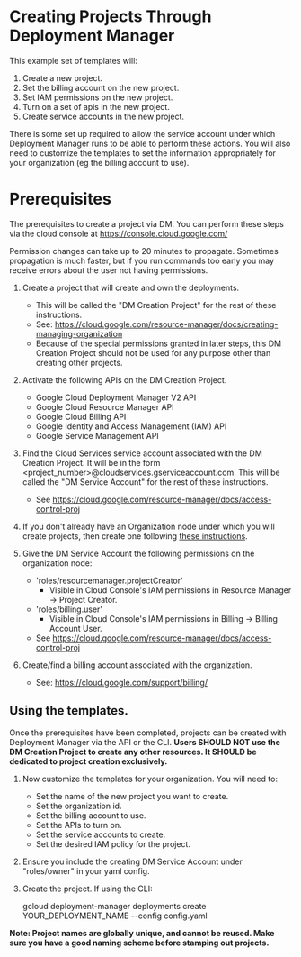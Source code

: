 # Creating Projects Through Deployment Manager

This example set of templates will:

1.  Create a new project.
2.  Set the billing account on the new project.
3.  Set IAM permissions on the new project.
4.  Turn on a set of apis in the new project.
5.  Create service accounts in the new project.

There is some set up required to allow the service account under which
Deployment Manager runs to be able to perform these actions. You will also need
to customize the templates to set the information appropriately for your
organization (eg the billing account to use).

# Prerequisites

The prerequisites to create a project via DM. You can perform these steps via
the cloud console at https://console.cloud.google.com/

Permission changes can take up to 20 minutes to propagate. Sometimes propagation
is much faster, but if you run commands too early you may receive errors about
the user not having permissions.

1.  Create a project that will create and own the deployments.

    *   This will be called the "DM Creation Project" for the rest of these
        instructions.
    *   See:
        https://cloud.google.com/resource-manager/docs/creating-managing-organization
    *   Because of the special permissions granted in later steps, this DM
        Creation Project should not be used for any purpose other than creating
        other projects.

2.  Activate the following APIs on the DM Creation Project.

    *   Google Cloud Deployment Manager V2 API
    *   Google Cloud Resource Manager API
    *   Google Cloud Billing API
    *   Google Identity and Access Management (IAM) API
    *   Google Service Management API

3.  Find the Cloud Services service account associated with the DM Creation
    Project. It will be in the form
    &lt;project_number&gt;@cloudservices.gserviceaccount.com. This will be
    called the "DM Service Account" for the rest of these instructions.

    *   See https://cloud.google.com/resource-manager/docs/access-control-proj

4.  If you don't already have an Organization node under which you will create
    projects, then create one following [these
    instructions](https://cloud.google.com/resource-manager/docs/creating-managing-organization).

5.  Give the DM Service Account the following permissions on the organization
    node:

    *   'roles/resourcemanager.projectCreator'
        *   Visible in Cloud Console's IAM permissions in Resource Manager ->
            Project Creator.
    *   'roles/billing.user'
        *   Visible in Cloud Console's IAM permissions in Billing -> Billing
            Account User.
    *   See https://cloud.google.com/resource-manager/docs/access-control-proj

6.  Create/find a billing account associated with the organization.

    *   See: https://cloud.google.com/support/billing/

## Using the templates.

Once the prerequisites have been completed, projects can be created with
Deployment Manager via the API or the CLI. **Users SHOULD NOT use the DM
Creation Project to create any other resources. It SHOULD be dedicated to
project creation exclusively.**

1.  Now customize the templates for your organization. You will need to:

    *   Set the name of the new project you want to create.
    *   Set the organization id.
    *   Set the billing account to use.
    *   Set the APIs to turn on.
    *   Set the service accounts to create.
    *   Set the desired IAM policy for the project.
2.  Ensure you include the creating DM Service Account under "roles/owner" in your yaml config.
3.  Create the project. If using the CLI:

    gcloud deployment-manager deployments create YOUR_DEPLOYMENT_NAME <deployment name> --config
    config.yaml

**Note: Project names are globally unique, and cannot be reused. Make sure you
have a good naming scheme before stamping out projects.**

